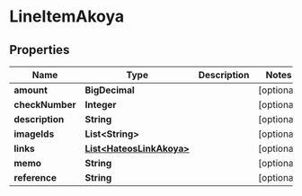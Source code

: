 

# LineItemAkoya


## Properties

| Name | Type | Description | Notes |
|------------ | ------------- | ------------- | -------------|
|**amount** | **BigDecimal** |  |  [optional] |
|**checkNumber** | **Integer** |  |  [optional] |
|**description** | **String** |  |  [optional] |
|**imageIds** | **List&lt;String&gt;** |  |  [optional] |
|**links** | [**List&lt;HateosLinkAkoya&gt;**](HateosLinkAkoya.md) |  |  [optional] |
|**memo** | **String** |  |  [optional] |
|**reference** | **String** |  |  [optional] |



